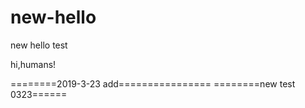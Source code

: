 # new-hello
new hello test

hi,humans!

========2019-3-23 add================
========new test 0323======
